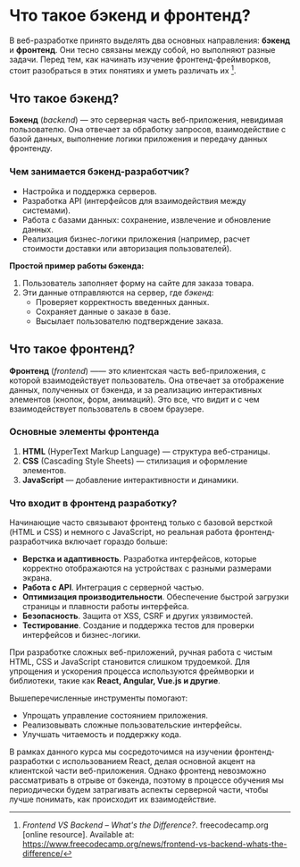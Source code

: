 # Что такое бэкенд и фронтенд?

В веб-разработке принято выделять два основных направления: **бэкенд** и **фронтенд**. Они тесно связаны между собой, но выполняют разные задачи. Перед тем, как начинать изучение фронтенд-фреймворков, стоит разобраться в этих понятиях и уметь различать их [^1].

## Что такое бэкенд?

**Бэкенд** (*backend*) — это серверная часть веб-приложения, невидимая пользователю. Она отвечает за обработку запросов, взаимодействие с базой данных, выполнение логики приложения и передачу данных фронтенду.

### Чем занимается бэкенд-разработчик?

- Настройка и поддержка серверов.  
- Разработка API (интерфейсов для взаимодействия между системами).  
- Работа с базами данных: сохранение, извлечение и обновление данных.  
- Реализация бизнес-логики приложения (например, расчет стоимости доставки или авторизация пользователей).  

**Простой пример работы бэкенда:**  
1. Пользователь заполняет форму на сайте для заказа товара.  
2. Эти данные отправляются на сервер, где *бэкенд*:  
   - Проверяет корректность введенных данных.  
   - Сохраняет данные о заказе в базе.
   - Высылает пользователю подтверждение заказа.  

## Что такое фронтенд?

**Фронтенд** (*frontend*) —— это клиентская часть веб-приложения, с которой взаимодействует пользователь. Она отвечает за отображение данных, полученных от бэкенда, и за реализацию интерактивных элементов (кнопок, форм, анимаций). Это все, что видит и с чем взаимодействует пользователь в своем браузере.

### Основные элементы фронтенда

1. **HTML** (HyperText Markup Language) — структура веб-страницы.
2. **CSS** (Cascading Style Sheets) — стилизация и оформление элементов.
3. **JavaScript** — добавление интерактивности и динамики.

### Что входит в фронтенд разработку?

Начинающие часто связывают фронтенд только с базовой версткой (HTML и CSS) и немного с JavaScript, но реальная работа фронтенд-разработчика включает гораздо больше:

- **Верстка и адаптивность**. Разработка интерфейсов, которые корректно отображаются на устройствах с разными размерами экрана.
- **Работа с API**. Интеграция с серверной частью.
- **Оптимизация производительности**. Обеспечение быстрой загрузки страницы и плавности работы интерфейса.
- **Безопасность**. Защита от XSS, CSRF и других уязвимостей.
- **Тестирование**. Создание и поддержка тестов для проверки интерфейсов и бизнес-логики.

При разработке сложных веб-приложений, ручная работа с чистым HTML, CSS и JavaScript становится слишком трудоемкой. Для упрощения и ускорения процесса используются фреймворки и библиотеки, такие как **React, Angular, Vue.js и другие**.

Вышеперечисленные инструменты помогают:

- Упрощать управление состоянием приложения.
- Реализовывать сложные пользовательские интерфейсы.
- Улучшать читаемость и поддержку кода.

В рамках данного курса мы сосредоточимся на изучении фронтенд-разработки с использованием React, делая основной акцент на клиентской части веб-приложения. Однако фронтенд невозможно рассматривать в отрыве от бэкенда, поэтому в процессе обучения мы периодически будем затрагивать аспекты серверной части, чтобы лучше понимать, как происходит их взаимодействие.

[^1]: *Frontend VS Backend – What's the Difference?*. freecodecamp.org [online resource]. Available at: https://www.freecodecamp.org/news/frontend-vs-backend-whats-the-difference/